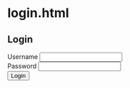 # login.html
<!DOCTYPE html>
<html>
<head>
	<title>Login Page</title>
	<link rel="stylesheet" href="style.css">
</head>
<body>
	<div class="login-container">
		<form class="login-form">
			<h2>Login</h2>
			<div class="input-group">
				<label for="username">Username</label>
				<input type="text" id="username" name="username" required>
			</div>
			<div class="input-group">
				<label for="password">Password</label>
				<input type="password" id="password" name="password" required>
			</div>
			<button type="submit">Login</button>
		</form>
	</div>
</body>
</html>

